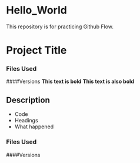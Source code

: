 # Hello_World
This repository is for practicing Github Flow.
# Project Title
### Files Used
####Versions
**This text is bold**
__This text is also bold__
## Description
- Code
- Headings
- What happened
### Files Used
####Versions
